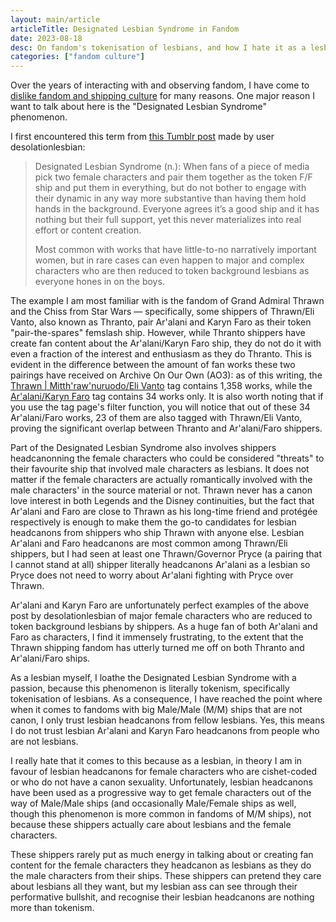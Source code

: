 ```yaml
---
layout: main/article
articleTitle: Designated Lesbian Syndrome in Fandom
date: 2023-08-18
desc: On fandom's tokenisation of lesbians, and how I hate it as a lesbian myself.
categories: ["fandom culture"]
---
```


Over the years of interacting with and observing fandom, I have come to [dislike fandom and shipping culture](my-dislike-of-shipping-culture.html) for many reasons. One major reason I want to talk about here is the "Designated Lesbian Syndrome" phenomenon.

I first encountered this term from [this Tumblr post](https://desolationlesbian.tumblr.com/post/662432767484870656/designated-lesbian-syndrome-n-when-fans-of-a) made by user desolationlesbian:

> Designated Lesbian Syndrome (n.): When fans of a piece of media pick two female characters and pair them together as the token F/F ship and put them in everything, but do not bother to engage with their dynamic in any way more substantive than having them hold hands in the background. Everyone agrees it’s a good ship and it has nothing but their full support, yet this never materializes into real effort or content creation.
>
> Most common with works that have little-to-no narratively important women, but in rare cases can even happen to major and complex characters who are then reduced to token background lesbians as everyone hones in on the boys.

The example I am most familiar with is the fandom of Grand Admiral Thrawn and the Chiss from Star Wars — specifically, some shippers of Thrawn/Eli Vanto, also known as Thranto, pair Ar'alani and Karyn Faro as their token "pair-the-spares" femslash ship. However, while Thranto shippers have create fan content about the Ar'alani/Karyn Faro ship, they do not do it with even a fraction of the interest and enthusiasm as they do Thranto. This is evident in the difference between the amount of fan works these two pairings have received on Archive On Our Own (AO3): as of this writing, the [Thrawn | Mitth'raw'nuruodo/Eli Vanto](https://archiveofourown.org/tags/Thrawn%20%7C%20Mitth'raw'nuruodo*s*Eli%20Vanto/works) tag contains 1,358 works, while the [Ar'alani/Karyn Faro](https://archiveofourown.org/tags/Ar'alani*s*Karyn%20Faro/works) tag contains 34 works only. It is also worth noting that if you use the tag page's filter function, you will notice that out of these 34 Ar'alani/Faro works, 23 of them are also tagged with Thrawn/Eli Vanto, proving the significant overlap between Thranto and Ar'alani/Faro shippers.

Part of the Designated Lesbian Syndrome also involves shippers headcanonning the female characters who could be considered "threats" to their favourite ship that involved male characters as lesbians. It does not matter if the female characters are actually romantically involved with the male characters' in the source material or not. Thrawn never has a canon love interest in both Legends and the Disney continuities, but the fact that Ar'alani and Faro are close to Thrawn as his long-time friend and protégée respectively is enough to make them the go-to candidates for lesbian headcanons from shippers who ship Thrawn with anyone else. Lesbian Ar'alani and Faro headcanons are most common among Thrawn/Eli shippers, but I had seen at least one Thrawn/Governor Pryce (a pairing that I cannot stand at all) shipper literally headcanons Ar'alani as a lesbian so Pryce does not need to worry about Ar'alani fighting with Pryce over Thrawn.

Ar'alani and Karyn Faro are unfortunately perfect examples of the above post by desolationlesbian of major female characters who are reduced to token background lesbians by shippers. As a huge fan of both Ar'alani and Faro as characters, I find it immensely frustrating, to the extent that the Thrawn shipping fandom has utterly turned me off on both Thranto and Ar'alani/Faro ships.

As a lesbian myself, I loathe the Designated Lesbian Syndrome with a passion, because this phenomenon is literally tokenism, specifically tokenisation of lesbians. As a consequence, I have reached the point where when it comes to fandoms with big Male/Male (M/M) ships that are not canon, I only trust lesbian headcanons from fellow lesbians. Yes, this means I do not trust lesbian Ar'alani and Karyn Faro headcanons from people who are not lesbians.

I really hate that it comes to this because as a lesbian, in theory I am in favour of lesbian headcanons for female characters who are cishet-coded or who do not have a canon sexuality. Unfortunately, lesbian headcanons have been used as a progressive way to get female characters out of the way of Male/Male ships (and occasionally Male/Female ships as well, though this phenomenon is more common in fandoms of M/M ships), not because these shippers actually care about lesbians and the female characters.

These shippers rarely put as much energy in talking about or creating fan content for the female characters they headcanon as lesbians as they do the male characters from their ships. These shippers can pretend they care about lesbians all they want, but my lesbian ass can see through their performative bullshit, and recognise their lesbian headcanons are nothing more than tokenism.
